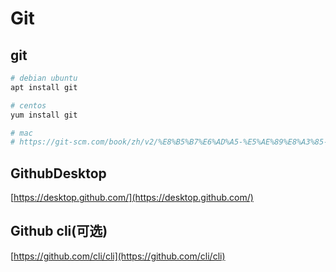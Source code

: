 # Git

## git


```bash
# debian ubuntu
apt install git

# centos 
yum install git

# mac
# https://git-scm.com/book/zh/v2/%E8%B5%B7%E6%AD%A5-%E5%AE%89%E8%A3%85-Git
```


## GithubDesktop

[https://desktop.github.com/](https://desktop.github.com/)


## Github cli(可选)

[https://github.com/cli/cli](https://github.com/cli/cli)